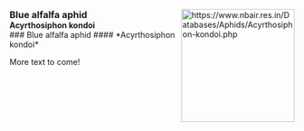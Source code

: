 <style>
h1, h2, h3, h4, h5, h6 {
    margin: 0;
}
</style>
<img 
title="https://www.nbair.res.in/Databases/Aphids/Acyrthosiphon-kondoi.php"
src="https://www.nbair.res.in/Databases/Aphids/images/Acyrthosiphonkondoi/Acyrthosiphonkondoi.jpg" 
height="200"
class="center"
align="right">
<h3>Blue alfalfa aphid</h32>
<h4>Acyrthosiphon kondoi</h4>
### Blue alfalfa aphid 
#### *Acyrthosiphon kondoi*

More text to come!

<!--stackedit_data:
eyJoaXN0b3J5IjpbLTE5NTI4MDY0MDYsLTE1NjgyMDQ5MDQsOD
c4NzQ0MDM1LDIwOTI2Mzc3NTgsMzExNzQ0NDQ2XX0=
-->